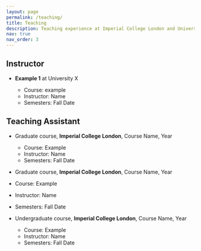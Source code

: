 ```yaml
---
layout: page
permalink: /teaching/
title: Teaching
description: Teaching experience at Imperial College London and University of Minnesota
nav: true
nav_order: 3
---
```

## Instructor

- **Example 1** at University X

   - Course: example
   - Instructor: Name
   - Semesters: Fall Date

## Teaching Assistant

- Graduate course, **Imperial College London**, Course Name, Year

   - Course: Example
   - Instructor: Name
   - Semesters: Fall Date
  
- Graduate course, **Imperial College London**, Course Name, Year

 - Course: Example
 - Instructor: Name
 - Semesters: Fall Date

- Undergraduate course, **Imperial College London**, Course Name, Year

   - Course: Example
   - Instructor: Name
   - Semesters: Fall Date

